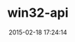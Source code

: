 ---
layout: post
title:  "win32-api"
repo:   "djberg96/win32-api"
date:   2015-02-18 17:24:14
gemurl: http://github.com/djberg96/win32-api
---